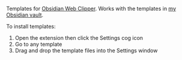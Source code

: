 Templates for [Obsidian Web Clipper](https://github.com/obsidianmd/obsidian-clipper). Works with the templates in [my Obsidian vault](https://github.com/kepano/kepano-obsidian).

To install templates:

1. Open the extension then click the Settings cog icon
2. Go to any template
3. Drag and drop the template files into the Settings window

